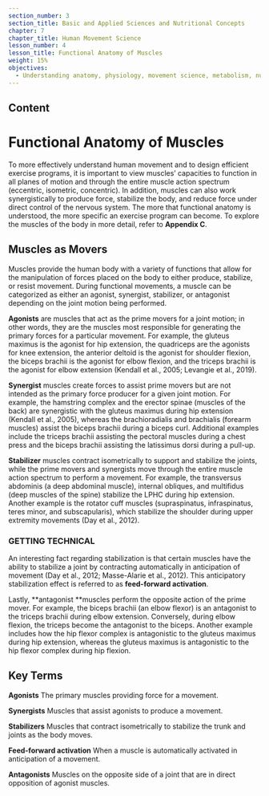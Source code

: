 ```yaml
---
section_number: 3
section_title: Basic and Applied Sciences and Nutritional Concepts
chapter: 7
chapter_title: Human Movement Science
lesson_number: 4
lesson_title: Functional Anatomy of Muscles
weight: 15%
objectives:
  - Understanding anatomy, physiology, movement science, metabolism, nutrition, and supplementation.
---
```


## Content
# Functional Anatomy of Muscles

To more effectively understand human movement and to design efficient exercise programs, it is important to view muscles’ capacities to function in all planes of motion and through the entire muscle action spectrum (eccentric, isometric, concentric). In addition, muscles can also work synergistically to produce force, stabilize the body, and reduce force under direct control of the nervous system. The more that functional anatomy is understood, the more specific an exercise program can become. To explore the muscles of the body in more detail, refer to **Appendix C**.

## Muscles as Movers

Muscles provide the human body with a variety of functions that allow for the manipulation of forces placed on the body to either produce, stabilize, or resist movement. During functional movements, a muscle can be categorized as either an agonist, synergist, stabilizer, or antagonist depending on the joint motion being performed. 

**Agonists** are muscles that act as the prime movers for a joint motion; in other words, they are the muscles most responsible for generating the primary forces for a particular movement. For example, the gluteus maximus is the agonist for hip extension, the quadriceps are the agonists for knee extension, the anterior deltoid is the agonist for shoulder flexion, the biceps brachii is the agonist for elbow flexion, and the triceps brachii is the agonist for elbow extension (Kendall et al., 2005; Levangie et al., 2019). 

**Synergist** muscles create forces to assist prime movers but are not intended as the primary force producer for a given joint motion. For example, the hamstring complex and the erector spinae (muscles of the back) are synergistic with the gluteus maximus during hip extension (Kendall et al., 2005), whereas the brachioradialis and brachialis (forearm muscles) assist the biceps brachii during a biceps curl. Additional examples include the triceps brachii assisting the pectoral muscles during a chest press and the biceps brachii assisting the latissimus dorsi during a pull-up. 

**Stabilizer** muscles contract isometrically to support and stabilize the joints, while the prime movers and synergists move through the entire muscle action spectrum to perform a movement. For example, the transversus abdominis (a deep abdominal muscle), internal obliques, and multifidus (deep muscles of the spine) stabilize the LPHC during hip extension. Another example is the rotator cuff muscles (supraspinatus, infraspinatus, teres minor, and subscapularis), which stabilize the shoulder during upper extremity movements (Day et al., 2012).

### GETTING TECHNICAL

An interesting fact regarding stabilization is that certain muscles have the ability to stabilize a joint by contracting automatically in anticipation of movement (Day et al., 2012; Masse-Alarie et al., 2012). This anticipatory stabilization effect is referred to as **feed-forward activation**.

Lastly, **antagonist **muscles perform the opposite action of the prime mover. For example, the biceps brachii (an elbow flexor) is an antagonist to the triceps brachii during elbow extension. Conversely, during elbow flexion, the triceps become the antagonist to the biceps. Another example includes how the hip flexor complex is antagonistic to the gluteus maximus during hip extension, whereas the gluteus maximus is antagonistic to the hip flexor complex during hip flexion.

## Key Terms

**Agonists**
The primary muscles providing force for a movement.

**Synergists**
Muscles that assist agonists to produce a movement.

**Stabilizers**
Muscles that contract isometrically to stabilize the trunk and joints as the body moves.

**Feed-forward activation**
When a muscle is automatically activated in anticipation of a movement.

**Antagonists**
Muscles on the opposite side of a joint that are in direct opposition of agonist muscles.
